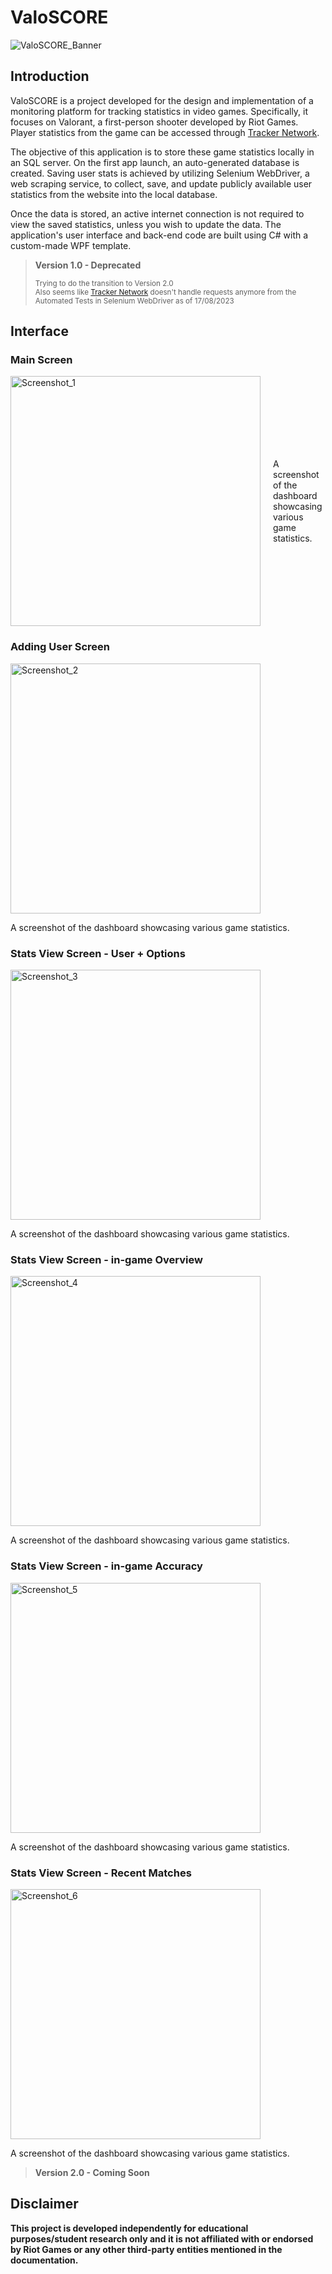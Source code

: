 # ValoSCORE
![ValoSCORE_Banner](https://github.com/bastysmc/ValoSCORE/assets/127879422/e2741e2a-d67a-4e92-9cdb-ede774bfaced)
## Introduction
ValoSCORE is a project developed for the design and implementation of a monitoring platform for tracking statistics in video games. Specifically, it focuses on Valorant, a first-person shooter developed by Riot Games. Player statistics from the game can be accessed through [Tracker Network](https://tracker.gg/).

The objective of this application is to store these game statistics locally in an SQL server. On the first app launch, an auto-generated database is created. Saving user stats is achieved by utilizing Selenium WebDriver, a web scraping service, to collect, save, and update publicly available user statistics from the website into the local database.

Once the data is stored, an active internet connection is not required to view the saved statistics, unless you wish to update the data. The application's user interface and back-end code are built using C# with a custom-made WPF template.

> **Version 1.0 - Deprecated**
>
> <sub>Trying to do the transition to Version 2.0</sub> <br>
> <sub>Also seems like [Tracker Network](https://tracker.gg/) doesn't handle requests anymore from the Automated Tests in Selenium WebDriver as of 17/08/2023</sub>

## Interface
### Main Screen
<div style="display: flex; gap: 20px; align-items: center;">
    <div style="flex: 1;">
<img src="https://github.com/bastysmc/ValoSCORE/assets/127879422/42bd165e-917f-4428-8a60-2f9ef7cea158" alt="Screenshot_1" width="400">
</div>
    <div style="flex: 1; align-items: right">
<p>A screenshot of the dashboard showcasing various game statistics.</p>
   </div>
</div>

### Adding User Screen
<div style="display: flex; gap: 20px; align-items: center>
    <div style="flex: 1;">
<img src="https://github.com/bastysmc/ValoSCORE/assets/127879422/780d77f2-018f-4259-8cfe-92cc86006d55" alt="Screenshot_2" width="400">
</div>
    <div style="flex: 1;">
<p>A screenshot of the dashboard showcasing various game statistics.</p>
</div>
</div>

### Stats View Screen - User + Options
<div style="display: flex; gap: 20px; align-items: center>
    <div style="flex: 1;">
<img src="https://github.com/bastysmc/ValoSCORE/assets/127879422/22433a58-e4a1-420c-b145-9b21445c9312" alt="Screenshot_3" width="400">
    </div>
    <div style="flex: 1;">
<p>A screenshot of the dashboard showcasing various game statistics.</p>
</div>
</div>

### Stats View Screen - in-game Overview
<div style="display: flex; gap: 20px; align-items: center>
    <div style="flex: 1;">
<img src="https://github.com/bastysmc/ValoSCORE/assets/127879422/654435ed-5053-4f53-b003-30d1c04310da" alt="Screenshot_4" width="400">
     </div>
    <div style="flex: 1;">
<p>A screenshot of the dashboard showcasing various game statistics.</p>
</div>
</div>

### Stats View Screen - in-game Accuracy
<div style="display: flex; gap: 20px; align-items: center>
    <div style="flex: 1;">
<img src="https://github.com/bastysmc/ValoSCORE/assets/127879422/d8f65822-103c-4da9-b74f-7ab321b0d30d" alt="Screenshot_5" width="400">
     </div>
    <div style="flex: 1;">
<p>A screenshot of the dashboard showcasing various game statistics.</p>
</div>
</div>

### Stats View Screen - Recent Matches
<div style="display: flex; gap: 20px; align-items: center>
    <div style="flex: 1;">
<img src="https://github.com/bastysmc/ValoSCORE/assets/127879422/13d245b6-d235-4c3e-bb24-d89e34699bf4" alt="Screenshot_6" width="400">
    </div>
    <div style="flex: 1;">
<p>A screenshot of the dashboard showcasing various game statistics.</p>
</div>
</div>

> **Version 2.0 - Coming Soon**

## Disclaimer

**This project is developed independently for educational purposes/student research only and it is not affiliated with or endorsed by Riot Games or any other third-party entities mentioned in the documentation.**
